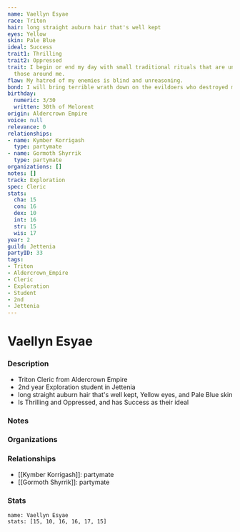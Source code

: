 ```yaml
---
name: Vaellyn Esyae
race: Triton
hair: long straight auburn hair that's well kept
eyes: Yellow
skin: Pale Blue
ideal: Success
trait1: Thrilling
trait2: Oppressed
trait: I begin or end my day with small traditional rituals that are unfamiliar to
  those around me.
flaw: My hatred of my enemies is blind and unreasoning.
bond: I will bring terrible wrath down on the evildoers who destroyed my homeland.
birthday:
  numeric: 3/30
  written: 30th of Melorent
origin: Aldercrown Empire
voice: null
relevance: 0
relationships:
- name: Kymber Korrigash
  type: partymate
- name: Gormoth Shyrrik
  type: partymate
organizations: []
notes: []
track: Exploration
spec: Cleric
stats:
  cha: 15
  con: 16
  dex: 10
  int: 16
  str: 15
  wis: 17
year: 2
guild: Jettenia
partyID: 33
tags:
- Triton
- Aldercrown_Empire
- Cleric
- Exploration
- Student
- 2nd
- Jettenia
---
```

# Vaellyn Esyae
### Description
- Triton Cleric from Aldercrown Empire
- 2nd year Exploration student in Jettenia
- long straight auburn hair that's well kept, Yellow eyes, and Pale Blue skin
- Is Thrilling and Oppressed, and has Success as their ideal

### Notes

### Organizations

### Relationships
- [[Kymber Korrigash]]: partymate
- [[Gormoth Shyrrik]]: partymate

### Stats
```statblock
name: Vaellyn Esyae
stats: [15, 10, 16, 16, 17, 15]
```